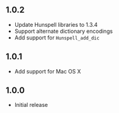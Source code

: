 ## 1.0.2

 - Update Hunspell libraries to 1.3.4
 - Support alternate dictionary encodings
 - Add support for `Hunspell_add_dic`

## 1.0.1

 - Add support for Mac OS X

## 1.0.0

 - Initial release